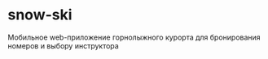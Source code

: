 # snow-ski
Мобильное web-приложение горнолыжного курорта для бронирования номеров и выбору инструктора

